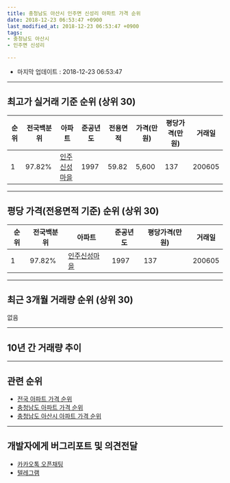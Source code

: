 ```yaml
---
title: 충청남도 아산시 인주면 신성리 아파트 가격 순위
date: 2018-12-23 06:53:47 +0900
last_modified_at: 2018-12-23 06:53:47 +0900
tags:
- 충청남도 아산시
- 인주면 신성리

---
```


* 마지막 업데이트 : 2018-12-23 06:53:47

---

## 최고가 실거래 기준 순위 (상위 30)


|순위|전국백분위|아파트|준공년도|전용면적|가격(만원)|평당가격(만원)|거래일|
|---|---|---|---|---|---|---|---|
|1|97.82%|[인주신성마을](https://search.naver.com/search.naver?query=%EC%B6%A9%EC%B2%AD%EB%82%A8%EB%8F%84+%EC%95%84%EC%82%B0%EC%8B%9C+%EC%9D%B8%EC%A3%BC%EB%A9%B4+%EC%8B%A0%EC%84%B1%EB%A6%AC+%EC%9D%B8%EC%A3%BC%EC%8B%A0%EC%84%B1%EB%A7%88%EC%9D%84)|1997|59.82|5,600|137|200605|


---

## 평당 가격(전용면적 기준) 순위 (상위 30)


|순위|전국백분위|아파트|준공년도|평당가격(만원)|거래일|
|---|---|---|---|---|---|
|1|97.82%|[인주신성마을](https://search.naver.com/search.naver?query=%EC%B6%A9%EC%B2%AD%EB%82%A8%EB%8F%84+%EC%95%84%EC%82%B0%EC%8B%9C+%EC%9D%B8%EC%A3%BC%EB%A9%B4+%EC%8B%A0%EC%84%B1%EB%A6%AC+%EC%9D%B8%EC%A3%BC%EC%8B%A0%EC%84%B1%EB%A7%88%EC%9D%84)|1997|137|200605|


---

## 최근 3개월 거래량 순위 (상위 30)

없음

---

## 10년 간 거래량 추이


<div style="width:100%;">
    <canvas id="deal_progress" height="250"></canvas>
</div>

<script>
new Chart(document.getElementById("deal_progress"), {
    type: 'line',
    data: {
        labels: ['200812','200901','200902','200903','200904','200905','200906','200907','200908','200909','200910','200911','200912','201001','201002','201003','201004','201005','201006','201007','201008','201009','201010','201011','201012','201101','201102','201103','201104','201105','201106','201107','201108','201109','201110','201111','201112','201201','201202','201203','201204','201205','201206','201207','201208','201209','201210','201211','201212','201301','201302','201303','201304','201305','201306','201307','201308','201309','201310','201311','201312','201401','201402','201403','201404','201405','201406','201407','201408','201409','201410','201411','201412','201501','201502','201503','201504','201505','201506','201507','201508','201509','201510','201511','201512','201601','201602','201603','201604','201605','201606','201607','201608','201609','201610','201611','201612','201701','201702','201703','201704','201705','201706','201707','201708','201709','201710','201711','201712','201801','201802','201803','201804','201805','201806','201807','201808','201809','201810','201811','201812'],
        datasets: [{
            label: '실거래 수',
            pointRadius: 1,
            data: [0, 1, 1, 0, 1, 1, 0, 0, 0, 0, 0, 2, 0, 0, 2, 0, 1, 0, 1, 1, 0, 0, 1, 1, 0, 0, 0, 3, 2, 1, 2, 0, 0, 1, 0, 1, 0, 0, 1, 1, 1, 0, 1, 0, 0, 0, 0, 0, 0, 1, 1, 1, 2, 0, 0, 1, 0, 1, 0, 0, 0, 0, 0, 0, 0, 0, 2, 1, 0, 0, 3, 0, 0, 3, 1, 0, 3, 1, 2, 1, 0, 0, 0, 0, 0, 1, 0, 0, 0, 0, 0, 1, 0, 1, 0, 1, 1, 0, 0, 1, 0, 0, 2, 0, 1, 0, 0, 0, 0, 2, 1, 0, 1, 0, 0, 0, 1, 0, 0, 0, 0],
            borderColor: "rgba(255, 201, 14, 1)",
            backgroundColor: "rgba(255, 201, 14, 0.5)",
            fill: true,
        }]
    },
    options: {
        responsive: true,
        title: {
            display: true,
            text: '10년간 거래량 추이'
        },
        tooltips: {
            mode: 'index',
            intersect: false,
        },
        hover: {
            mode: 'nearest',
            intersect: true
        },
        scales: {
            xAxes: [{
                display: true,
                scaleLabel: {
                    display: true,
                    labelString: '년/월'
                }
            }],
            yAxes: [{
                display: true,
                ticks: {
                    suggestedMin: 0,
                },
                scaleLabel: {
                    display: true,
                    labelString: '실거래 수'
                }
            }]
        }
    }
});

</script>


---

## 관련 순위

- [전국 아파트 가격 순위](https://inasie.github.io/apt-ranking/전국)
- [충청남도 아파트 가격 순위](https://inasie.github.io/apt-ranking/충청남도)
- [충청남도 아산시 아파트 가격 순위](https://inasie.github.io/apt-ranking/충청남도-아산시)


---

## 개발자에게 버그리포트 및 의견전달

- [카카오톡 오픈채팅](https://open.kakao.com/o/gLJUAP4)
- [텔레그램](https://t.me/inasie)


